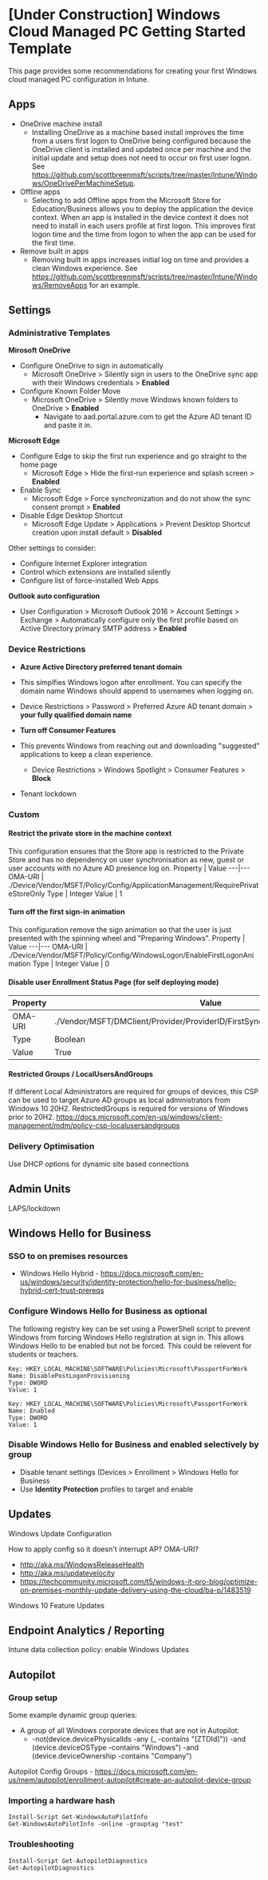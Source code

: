 # [Under Construction] Windows Cloud Managed PC Getting Started Template

This page provides some recommendations for creating your first Windows cloud managed PC configuration in Intune.

## Apps
 - OneDrive machine install
   - Installing OneDrive as a machine based install improves the time from a users first logon to OneDrive being configured because the OneDrive client is installed and updated once per machine and the initial update and setup does not need to occur on first user logon. See https://github.com/scottbreenmsft/scripts/tree/master/Intune/Windows/OneDrivePerMachineSetup.
 - Offline apps
   - Selecting to add Offline apps from the Microsoft Store for Education/Business allows you to deploy the application the device context. When an app is installed in the device context it does not need to install in each users profile at first logon. This improves first logon time and the time from logon to when the app can be used for the first time.
 - Remove built in apps
   - Removing built in apps increases initial log on time and provides a clean Windows experience. See https://github.com/scottbreenmsft/scripts/tree/master/Intune/Windows/RemoveApps for an example.

## Settings
### Administrative Templates
**Mirosoft OneDrive**
 - Configure OneDrive to sign in automatically
   - Microsoft OneDrive > Silently sign in users to the OneDrive sync app with their Windows credentials > **Enabled**
 - Configure Known Folder Move
   - Microsoft OneDrive > Silently move Windows known folders to OneDrive > **Enabled**
     - Navigate to aad.portal.azure.com to get the Azure AD tenant ID and paste it in.

**Microsoft Edge**
 - Configure Edge to skip the first run experience and go straight to the home page
   - Microsoft Edge > Hide the first-run experience and splash screen > **Enabled**
 - Enable Sync
   - Microsoft Edge > Force synchronization and do not show the sync consent prompt > **Enabled**
 - Disable Edge Desktop Shortcut
   - Microsoft Edge Update > Applications > Prevent Desktop Shortcut creation upon install default > **Disabled**
 
Other settings to consider:
 - Configure Internet Explorer integration
 - Control which extensions are installed silently
 - Configure list of force-installed Web Apps

**Outlook auto configuration**
 - User Configuration > Microsoft Outlook 2016 > Account Settings > Exchange > Automatically configure only the first profile based on Active Directory primary SMTP address > **Enabled**
	
### Device Restrictions
 - **Azure Active Directory preferred tenant domain**
  - This simplfies Windows logon after enrollment. You can specify the domain name Windows should append to usernames when logging on.
   - Device Restrictions > Password > Preferred Azure AD tenant domain > **your fully qualified domain name**

 - **Turn off Consumer Features**
  - This prevents Windows from reaching out and downloading "suggested" applications to keep a clean experience.
    - Device Restrictions > Windows Spotlight > Consumer Features > **Block**

 - Tenant lockdown
### Custom

#### Restrict the private store in the machine context
This configuration ensures that the Store app is restricted to the Private Store and has no dependency on user synchronisation as new, guest or user accounts with no Azure AD presence log on.
Property | Value
---|---
OMA-URI | ./Device/Vendor/MSFT/Policy/Config/ApplicationManagement/RequirePrivateStoreOnly
Type |  Integer
Value | 1

#### Turn off the first sign-in animation
This configuration remove the sign animation so that the user is just presented with the spinning wheel and "Preparing Windows".
Property | Value
---|---
OMA-URI | ./Device/Vendor/MSFT/Policy/Config/WindowsLogon/EnableFirstLogonAnimation
Type |  Integer
Value | 0

#### Disable user Enrollment Status Page (for self deploying mode)
Property | Value
---|---
OMA-URI | ./Vendor/MSFT/DMClient/Provider/ProviderID/FirstSyncStatus/SkipUserStatusPage
Type |  Boolean
Value | True

#### Restricted Groups / LocalUsersAndGroups
If different Local Administrators are required for groups of devices, this CSP can be used to target Azure AD groups as local administrators from Windows 10 20H2. RestrictedGroups is required for versions of Windows prior to 20H2.
https://docs.microsoft.com/en-us/windows/client-management/mdm/policy-csp-localusersandgroups

### Delivery Optimisation 
Use DHCP options for dynamic site based connections

## Admin Units
LAPS/lockdown

## Windows Hello for Business
### SSO to on premises resources
 - Windows Hello Hybrid - https://docs.microsoft.com/en-us/windows/security/identity-protection/hello-for-business/hello-hybrid-cert-trust-prereqs
 
### Configure Windows Hello for Business as optional
The following registry key can be set using a PowerShell script to prevent Windows from forcing Windows Hello registration at sign in. This allows Windows Hello to be enabled but not be forced. This could be relevent for students or teachers.

```
Key: HKEY_LOCAL_MACHINE\SOFTWARE\Policies\Microsoft\PassportForWork
Name: DisablePostLogonProvisioning
Type: DWORD
Value: 1

Key: HKEY_LOCAL_MACHINE\SOFTWARE\Policies\Microsoft\PassportForWork
Name: Enabled
Type: DWORD
Value: 1
```

### Disable Windows Hello for Business and enabled selectively by group
 - Disable tenant settings (Devices > Enrollment > Windows Hello for Business
 - Use **Identity Protection** profiles to target and enable

## Updates
Windows Update Configuration

How to apply config so it doesn't interrupt AP? OMA-URI?

 - http://aka.ms/WindowsReleaseHealth
 - http://aka.ms/updatevelocity
 - https://techcommunity.microsoft.com/t5/windows-it-pro-blog/optimize-on-premises-monthly-update-delivery-using-the-cloud/ba-p/1483519

Windows 10 Feature Updates

## Endpoint Analytics / Reporting
Intune data collection policy: enable Windows Updates

## Autopilot
### Group setup

Some example dynamic group queries:
 - A group of all Windows corporate devices that are not in Autopilot:
   - -not(device.devicePhysicalIds -any (_ -contains "[ZTDId]")) -and (device.deviceOSType -contains "Windows") -and (device.deviceOwnership -contains "Company")


Autopilot Config
Groups - https://docs.microsoft.com/en-us/mem/autopilot/enrollment-autopilot#create-an-autopilot-device-group

### Importing a hardware hash
```
Install-Script Get-WindowsAutoPilotInfo
Get-WindowsAutoPilotInfo -online -grouptag "test"
```

### Troubleshooting
```
Install-Script Get-AutopilotDiagnostics
Get-AutopilotDiagnostics
```
